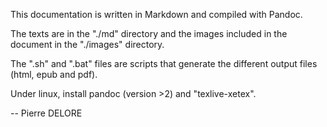 This documentation is written in Markdown and compiled with Pandoc.

The texts are in the "./md" directory and the images included in the document in the "./images" directory.

The ".sh" and ".bat" files are scripts that generate the different output files (html, epub and pdf).


Under linux, install pandoc (version >2) and "texlive-xetex".

--
Pierre DELORE 
